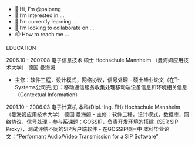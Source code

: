 - 👋 Hi, I’m @paipeng
- 👀 I’m interested in ...
- 🌱 I’m currently learning ...
- 💞️ I’m looking to collaborate on ...
- 📫 How to reach me ...

EDUCATION

2006.10 - 2007.08 电子信息技术 硕士 Hochschule Mannheim （曼海姆应用技术大学） 	德国 曼海姆

- 主修：软件工程，设计模式，网络协议，信号处理
- 硕士毕业论文（在T-Systems公司完成）：移动通信服务收集处理移动端设备信息和环境相关信息（Contextual Information）


2001.10 - 2006.03 电子计算机 本科(Dipl.-Ing. FH) Hochschule Mannheim （曼海姆应用技术大学） 	德国 曼海姆
- 主修：软件工程，设计模式，数据库，网络协议，信号处理
- 参与系课题：GOSSIP，负责开发环境的搭建（SER SIP Proxy），测试评估不同的SIP客户端软件
- 在GOSSIP项目中 本科毕业论文：“Performant Audio/Video Transmission for a SIP Software”





<!---
paipeng/paipeng is a ✨ special ✨ repository because its `README.md` (this file) appears on your GitHub profile.
You can click the Preview link to take a look at your changes.
--->
